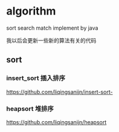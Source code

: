 # algorithm
sort search match implement by java

我以后会更新一些新的算法有关的代码
## sort
### insert_sort 插入排序
https://github.com/liqingsanijn/insert-sort-
### heapsort 堆排序
https://github.com/liqingsanijn/heapsort
